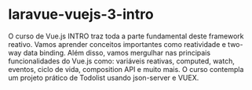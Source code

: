 # laravue-vuejs-3-intro
O curso de Vue.js INTRO traz toda a parte fundamental deste framework reativo. Vamos aprender conceitos importantes como reatividade e two-way data binding. Além disso, vamos mergulhar nas principais funcionalidades do Vue.js como: variáveis reativas, computed, watch, eventos, ciclo de vida, composition API e muito mais. 
O curso contempla um projeto prático de Todolist usando json-server e VUEX.
